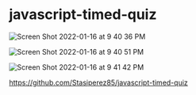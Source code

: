 # javascript-timed-quiz

![Screen Shot 2022-01-16 at 9 40 36 PM](https://user-images.githubusercontent.com/78401136/149709045-243a91f7-4acf-4548-93f9-7390c6f1aa89.png)

![Screen Shot 2022-01-16 at 9 40 51 PM](https://user-images.githubusercontent.com/78401136/149709066-af7a460c-e63e-41fe-89bf-5e692f04bbf8.png)

![Screen Shot 2022-01-16 at 9 41 42 PM](https://user-images.githubusercontent.com/78401136/149709129-3f372848-6bd3-42c0-ad7e-dc7c7dbd9d99.png)

https://github.com/Stasiperez85/javascript-timed-quiz

